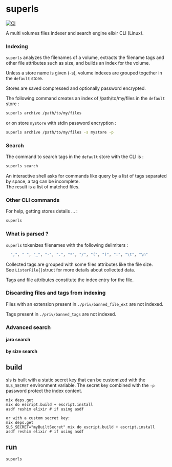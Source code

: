 # superls
[![CI](https://github.com/bougueil/superls/actions/workflows/ci.yml/badge.svg)](https://github.com/bougueil/superls/actions/workflows/ci.yml)

<!-- MDOC !-->
A multi volumes files indexer and search engine elixir CLI (Linux).

### Indexing
  `superls` analyzes the filenames of a volume, extracts the filename tags and other file attributes such as size, and builds an index for the volume.

  Unless a store name is given (-s), volume indexes are grouped together in the `default` store.

  Stores are saved compressed and optionally password encrypted.

  The following command creates an index of /path/to/my/files in the `default` store :

```bash
superls archive /path/to/my/files
```
or on store `mystore` with stdin password encryption :

```bash
superls archive /path/to/my/files -s mystore -p
```

### Search

The command to search tags in the `default` store with the CLI is :

```bash
superls search
```
An interactive shell asks for commands like query by a list of tags separated by space, a tag can be incomplete.<br>
The result is a list of matched files.

### Other CLI commands
  For help, getting stores details ...  :

```bash
superls
```


### What is parsed ?

`superls` tokenizes filenames with the following delimiters :
```elixir
  ",", " ", "_", "-", ".", "*", "/", "(", ")", ":", "\t", "\n"
```

Collected tags are grouped with some files attributes like the file size.<br>
See `ListerFile{}`struct for more details about collected data.

Tags and file attributes constitute the index entry for the file.

### Discarding files and tags from indexing

Files with an extension present in `./priv/banned_file_ext` are not indexed.

Tags present in `./priv/banned_tags` are not indexed.

### Advanced search
#### jaro search
#### by size search

<!-- MDOC !-->

## build
sls is built with a static secret key that can be customized with the `SLS_SECRET` environment variable.
The secret key combined with the `-p` password protect the index content.
```
mix deps.get
mix do escript.build + escript.install
asdf reshim elixir # if using asdf

or with a custom secret key:
mix deps.get
SLS_SECRET="myBuiltSecret" mix do escript.build + escript.install
asdf reshim elixir # if using asdf
```

## run
```
superls
```
